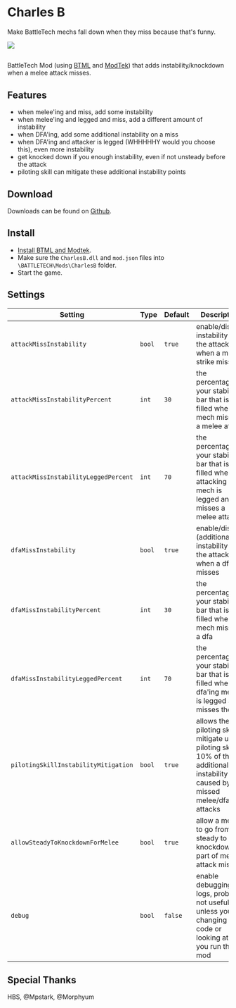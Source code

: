 # Charles B

Make BattleTech mechs fall down when they miss because that's funny.

<img src="https://media.giphy.com/media/Ou18ZgE49Fss0/giphy.gif" />

##
BattleTech Mod (using [BTML](https://github.com/Mpstark/BattleTechModLoader) and [ModTek](https://github.com/Mpstark/ModTek)) that adds instability/knockdown when a melee attack misses.

## Features

- when melee'ing and miss, add some instability
- when melee'ing and legged and miss, add a different amount of instability
- when DFA'ing, add some additional instability on a miss
- when DFA'ing and attacker is legged (WHHHHHY would you choose this), even more instability 
- get knocked down if you enough instability, even if not unsteady before the attack 
- piloting skill can mitigate these additional instability points

## Download
Downloads can be found on [Github](https://github.com/janxious/CharlesB/releases).

## Install
- [Install BTML and Modtek](https://github.com/Mpstark/ModTek/wiki/The-Drop-Dead-Simple-Guide-to-Installing-BTML-&-ModTek-&-ModTek-mods).
- Make sure the `CharlesB.dll` and `mod.json` files into `\BATTLETECH\Mods\CharlesB` folder.
- Start the game.

## Settings

Setting | Type | Default | Description
--- | --- | --- | ---
`attackMissInstability` | `bool` | `true` | enable/disable instability to the attacker when a melee strike misses
`attackMissInstabilityPercent` | `int` | `30` | the percentage of your stability bar that is filled when a mech misses a melee attack
`attackMissInstabilityLeggedPercent` | `int` | `70` | the percentage of your stability bar that is filled when the attacking mech is legged and misses a melee attack
`dfaMissInstability` | `bool` | `true` | enable/disable (additional) instability to the attacker when a dfa misses
`dfaMissInstabilityPercent` | `int` | `30` | the percentage of your stability bar that is filled when a mech misses a dfa
`dfaMissInstabilityLeggedPercent` | `int` | `70` | the percentage of your stability bar that is filled when the dfa'ing mech is legged and misses the dfa
`pilotingSkillInstabilityMitigation` | `bool` | `true` | allows the piloting skill to mitigate up to piloting skill * 10% of the additional instability caused by missed melee/dfa attacks
`allowSteadyToKnockdownForMelee` | `bool` | `true` | allow a mech to go from steady to knockdown as part of melee attack miss
`debug` | `bool` | `false` | enable debugging logs, probably not useful unless you are changing the code or looking at it as you run the mod

## Special Thanks

HBS, @Mpstark, @Morphyum